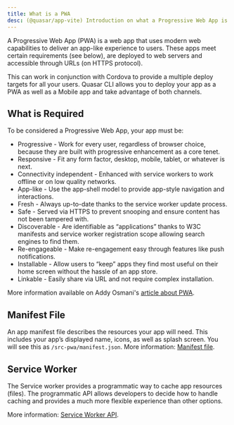 ```yaml
---
title: What is a PWA
desc: (@quasar/app-vite) Introduction on what a Progressive Web App is and how it can be configured in a Quasar app.
---
```


A Progressive Web App (PWA) is a web app that uses modern web capabilities to deliver an app-like experience to users. These apps meet certain requirements (see below), are deployed to web servers and accessible through URLs (on HTTPS protocol).

This can work in conjunction with Cordova to provide a multiple deploy targets for all your users. Quasar CLI allows you to deploy your app as a PWA as well as a Mobile app and take advantage of both channels.

## What is Required

To be considered a Progressive Web App, your app must be:

- Progressive - Work for every user, regardless of browser choice, because they are built with progressive enhancement as a core tenet.
- Responsive - Fit any form factor, desktop, mobile, tablet, or whatever is next.
- Connectivity independent - Enhanced with service workers to work offline or on low quality networks.
- App-like - Use the app-shell model to provide app-style navigation and interactions.
- Fresh - Always up-to-date thanks to the service worker update process.
- Safe - Served via HTTPS to prevent snooping and ensure content has not been tampered with.
- Discoverable - Are identifiable as “applications” thanks to W3C manifests and service worker registration scope allowing search engines to find them.
- Re-engageable - Make re-engagement easy through features like push notifications.
- Installable - Allow users to “keep” apps they find most useful on their home screen without the hassle of an app store.
- Linkable - Easily share via URL and not require complex installation.

More information available on Addy Osmani's [article about PWA](https://addyosmani.com/blog/getting-started-with-progressive-web-apps/).

## Manifest File

An app manifest file describes the resources your app will need. This includes your app’s displayed name, icons, as well as splash screen. You will see this as `/src-pwa/manifest.json`.
More information: [Manifest file](https://developer.mozilla.org/en-US/docs/Web/Manifest).

## Service Worker

The Service worker provides a programmatic way to cache app resources (files). The programmatic API allows developers to decide how to handle caching and provides a much more flexible experience than other options.

More information: [Service Worker API](https://developer.mozilla.org/en-US/docs/Web/API/Service_Worker_API).
